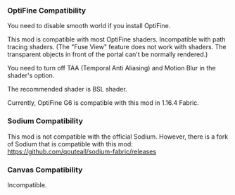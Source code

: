 
### OptiFine Compatibility
You need to disable smooth world if you install OptiFine.

This mod is compatible with most OptiFine shaders. Incompatible with path tracing shaders. (The "Fuse View" feature does not work with shaders. The transparent objects in front of the portal can't be normally rendered.)

You need to turn off TAA (Temporal Anti Aliasing) and Motion Blur in the shader's option.

The recommended shader is BSL shader.

Currently, OptiFine G6 is compatible with this mod in 1.16.4 Fabric.

### Sodium Compatibility

This mod is not compatible with the official Sodium. However, there is a fork of Sodium that is compatible with this mod: https://github.com/qouteall/sodium-fabric/releases

### Canvas Compatibility

Incompatible.